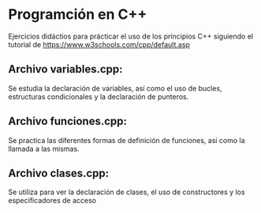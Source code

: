 # Programción en C++

Ejercicios didáctios para prácticar el uso de los principios C++ siguiendo
el tutorial de https://www.w3schools.com/cpp/default.asp

## Archivo variables.cpp:
Se estudia la declaración de variables, así como el uso de bucles, estructuras
condicionales y la declaración de punteros.

## Archivo funciones.cpp:
Se practica las diferentes formas de definición de funciones, así como
la llamada a las mismas.

## Archivo clases.cpp:
Se utiliza para ver la declaración de clases, el uso de constructores y
los especificadores de acceso
